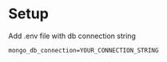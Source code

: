 # Setup

Add .env file with db connection string
```
mongo_db_connection=YOUR_CONNECTION_STRING
```
